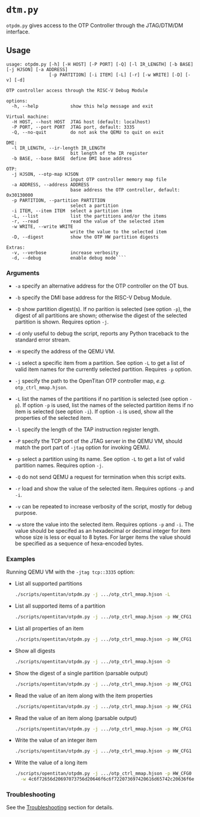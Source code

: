 # `dtm.py`

`otpdm.py` gives access to the OTP Controller through the JTAG/DTM/DM interface.

## Usage

````text
usage: otpdm.py [-h] [-H HOST] [-P PORT] [-Q] [-l IR_LENGTH] [-b BASE] [-j HJSON] [-a ADDRESS]
                [-p PARTITION] [-i ITEM] [-L] [-r] [-w WRITE] [-D] [-v] [-d]

OTP controller access through the RISC-V Debug Module

options:
  -h, --help            show this help message and exit

Virtual machine:
  -H HOST, --host HOST  JTAG host (default: localhost)
  -P PORT, --port PORT  JTAG port, default: 3335
  -Q, --no-quit         do not ask the QEMU to quit on exit

DMI:
  -l IR_LENGTH, --ir-length IR_LENGTH
                        bit length of the IR register
  -b BASE, --base BASE  define DMI base address

OTP:
  -j HJSON, --otp-map HJSON
                        input OTP controller memory map file
  -a ADDRESS, --address ADDRESS
                        base address the OTP controller, default: 0x30130000
  -p PARTITION, --partition PARTITION
                        select a partition
  -i ITEM, --item ITEM  select a partition item
  -L, --list            list the partitions and/or the items
  -r, --read            read the value of the selected item
  -w WRITE, --write WRITE
                        write the value to the selected item
  -D, --digest          show the OTP HW partition digests

Extras:
  -v, --verbose         increase verbosity
  -d, --debug           enable debug mode````
````

### Arguments

* `-a` specify an alternative address for the OTP controller on the OT bus.

* `-b` specify the DMI base address for the RISC-V Debug Module.

* `-D` show partition digest(s). If no parition is selected (see option `-p`), the digest of all
       partitions are shown; otherwise the digest of the selected partition is shown. Requires
       option `-j`.

* `-d` only useful to debug the script, reports any Python traceback to the standard error stream.

* `-H` specify the address of the QEMU VM.

* `-i` select a specific item from a partition. See option `-L` to get a list of valid item names
       for the currently selected partition. Requires `-p` option.

* `-j` specify the path to the OpenTitan OTP controller map, _e.g._ `otp_ctrl_mmap.hjson`.

* `-L` list the names of the partitions if no partition is selected (see option `-p`). If option
       `-p` is used, list the names of the selected partition items if no item is selected (see
       option `-i`). If option `-i` is used, show all the properties of the selected item.

* `-l` specify the length of the TAP instruction register length.

* `-P` specify the TCP port of the JTAG server in the QEMU VM, should match the port part of `-jtag`
       option for invoking QEMU.

* `-p` select a partition using its name. See option `-L` to get a list of valid partition names.
       Requires option `-j`.

* `-Q` do not send QEMU a request for termination when this script exits.

* `-r` load and show the value of the selected item. Requires options `-p` and `-i`.

* `-v` can be repeated to increase verbosity of the script, mostly for debug purpose.

* `-w` store the value into the selected item. Requires options `-p` and `-i`. The value should be
       specifed as an hexadecimal or decimal integer for item whose size is less or equal to 8
       bytes. For larger items the value should be specified as a sequence of hexa-encoded bytes.

### Examples

Running QEMU VM with the `-jtag tcp::3335` option:

* List all supported partitions
  ````sh
  ./scripts/opentitan/otpdm.py -j .../otp_ctrl_mmap.hjson -L
  ````

* List all supported items of a partition
  ````sh
  ./scripts/opentitan/otpdm.py -j .../otp_ctrl_mmap.hjson -p HW_CFG1 -L
  ````

* List all properties of an item
  ````sh
  ./scripts/opentitan/otpdm.py -j .../otp_ctrl_mmap.hjson -p HW_CFG1 -i EN_SRAM_IFETCH -L
  ````

* Show all digests
  ````sh
  ./scripts/opentitan/otpdm.py -j .../otp_ctrl_mmap.hjson -D
  ````

* Show the digest of a single partition (parsable output)
  ````sh
  ./scripts/opentitan/otpdm.py -j .../otp_ctrl_mmap.hjson -p HW_CFG1 -D
  ````

* Read the value of an item along with the item properties
  ````sh
  ./scripts/opentitan/otpdm.py -j .../otp_ctrl_mmap.hjson -p HW_CFG1 -i EN_SRAM_IFETCH -r
  ````

* Read the value of an item along (parsable output)
  ````sh
  ./scripts/opentitan/otpdm.py -j .../otp_ctrl_mmap.hjson -p HW_CFG1 -i EN_SRAM_IFETCH -r
  ````

* Write the value of an integer item
  ````sh
  ./scripts/opentitan/otpdm.py -j .../otp_ctrl_mmap.hjson -p HW_CFG1 -i EN_SRAM_IFETCH -w 0xff
  ````

* Write the value of a long item
  ````sh
  ./scripts/opentitan/otpdm.py -j .../otp_ctrl_mmap.hjson -p HW_CFG0 -i DEVICE_ID \
    -w 4c6f72656d20697073756d20646f6c6f722073697420616d65742c20636f6e73
  ````

### Troubleshooting

See the [Troubleshooting](jtag-dm.md#troubleshooting) section for details.


